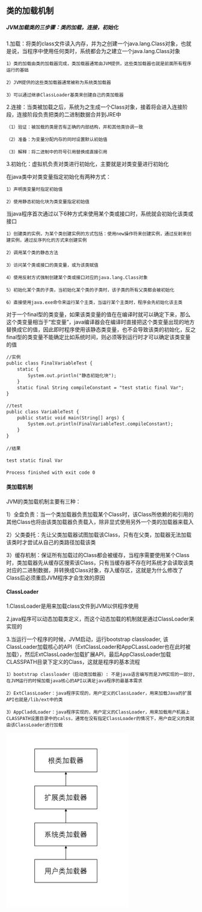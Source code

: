## 类的加载机制


##### JVM加载类的三步骤：类的加载，连接，初始化

1.加载：将类的class文件读入内存，并为之创建一个java.lang.Class对象，也就是说，当程序中使用任何类时，系统都会为之建立一个java.lang.Class对象

    1）类的加载由类的加载器完成，类加载器通常由JVM提供，这些类加载器也就是前面所有程序运行的基础

    2）JVM提供的这些类加载器通常被称为系统类加载器

    3）可以通过继承ClassLoader基类来创建自己的类加载器

2.连接：当类被加载之后，系统为之生成一个Class对象，接着将会进入连接阶段，连接阶段负责把类的二进制数据合并到JRE中

    （1）验证：被加载的类是否有正确的内部结构，并和其他类协调一致

    （2）准备：为变量分配内存的同时设置默认初始值

    （3）解释：将二进制中的符号引用替换成直接引用

3.初始化：虚拟机负责对类进行初始化，主要就是对类变量进行初始化

在java类中对类变量指定初始化有两种方式：

    1）声明类变量时指定初始值

    2）使用静态初始化块为类变量指定初始值

当java程序首次通过以下6种方式来使用某个类或接口时，系统就会初始化该类或接口

    1）创建类的实例，为某个类创建实例的方式包括：使用new操作符来创建实例，通过反射来创建实例，通过反序列化的方式来创建实例

    2）调用某个类的静态方法

    3）访问某个类或接口的类变量，或为该类赋值

    4）使用反射方式强制创建某个类或接口对应的java.lang.Class对象

    5）初始化某个类的子类，当初始化某个类的子类时，该子类的所有父类都会被初始化

    6）直接使用java.exe命令来运行某个主类，当运行某个主类时，程序会先初始化该主类

对于一个final型的类变量，如果该类变量的值在在编译时就可以确定下来，那么这个类变量相当于“宏变量”，java编译器会在编译时直接把这个类变量出现的地方替换成它的值，因此即时程序使用该静态类变量，也不会导致该类的初始化，反之final型的类变量不能确定比如系统时间，则必须等到运行时才可以确定该类变量的值

```
//实例
public class FinalVariableTest {
    static {
        System.out.println("静态初始化块");
    }
    static final String compileConstant = "test static final Var";
}

//test
public class VariableTest {
    public static void main(String[] args) {
        System.out.println(FinalVariableTest.compileConstant);
    }
}

//结果

test static final Var

Process finished with exit code 0
```

#### 类加载机制

JVM的类加载机制主要有三种：

1）全盘负责：当一个类加载器负责加载某个Class时，该Class所依赖的和引用的其他Class也将由该类加载器负责载入，除非显式使用另外一个类的加载器来载入

2）父类委托：先让父类加载器试图加载该Class，只有在父类，加载器无法加载该类时才尝试从自己的类路径加载该类

3）缓存机制：保证所有加载过的Class都会被缓存，当程序需要使用某个Class时，类加载器先从缓存区搜索该Class，只有当缓存器不存在时系统才会读取该类对应的二进制数据，并转换成Class对象，存入缓存区，这就是为什么修改了Class后必须重启JVM程序才会生效的原因


#### ClassLoader

1.ClassLoader是用来加载class文件到JVM以供程序使用

2.java程序可以动态加载类定义，而这个动态加载的机制就是通过ClassLoader来实现的

3.当运行一个程序的时候，JVM启动，运行bootstrap classloader, 该ClassLoader加载核心的API（ExtClassLoader和AppCLassLoader也在此时被加载），然后ExtClassLoader加载扩展API，最后AppClassLoader加载CLASSPATH目录下定义的Class，这就是程序的基本流程

    1）bootstrap classloader（启动类加载器）: 不是java语言编写而是JVM实现的一部分,在JVM运行的时候加载java核心的API以满足java程序的最基本需求

    2）ExtClassLoader：java程序实现的，用户定义的ClassLoader，用来加载Java的扩展API也就是/lib/ext中的类

    3）AppCladdLoader：java程序实现的，用户定义的ClassLoader，用来加载用户机器上CLASSPATH设置目录中的calss，通常在没有指定ClassLoader的情况下，用户自定义的类就由该ClassLoader进行加载


  ![类加载器](../static/类加载器.png)
